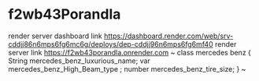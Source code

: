 # f2wb43Porandla
render server dashboard link https://dashboard.render.com/web/srv-cddjj86n6mps6fg6mc6g/deploys/dep-cddjj96n6mps6fg6mf40
render server link https://f2wb43porandla.onrender.com
~
class mercedes benz {
        String mercedes_benz_luxurious_name;
        var mercedes_benz_High_Beam_type ;
        number  mercedes_benz_tire_size;
      }
~